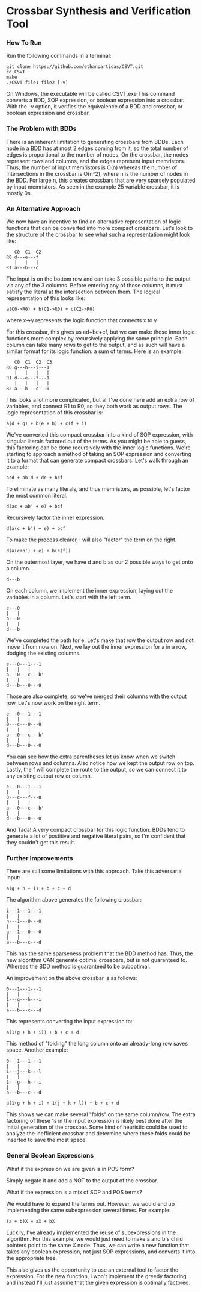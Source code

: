 # Crossbar Synthesis and Verification Tool

### How To Run

Run the following commands in a terminal:
```
git clone https://github.com/ethanpartidas/CSVT.git
cd CSVT
make
./CSVT file1 file2 [-v]
```
On Windows, the executable will be called CSVT.exe
This command converts a BDD, SOP expression, or boolean expression into a crossbar. With the -v
option, it verifies the equivalence of a BDD and crossbar, or boolean expression and crossbar.

### The Problem with BDDs

There is an inherent limitation to generating crossbars from BDDs. Each node in a BDD has at most 2
edges coming from it, so the total number of edges is proportional to the number of nodes. On the
crossbar, the nodes represent rows and columns, and the edges represent input memristors. Thus, the
number of input memristors is O(n) whereas the number of intersections in the crossbar is O(n^2),
where n is the number of nodes in the BDD. For large n, this creates crossbars that are very
sparsely populated by input memristors. As seen in the example 25 variable crossbar, it is mostly
0s.

### An Alternative Approach

We now have an incentive to find an alternative representation of logic functions that can
be converted into more compact crossbars. Let's look to the structure of the crossbar to
see what such a representation might look like:

```
   C0  C1  C2
R0 d---e---f
   |   |   |
R1 a---b---c
```

The input is on the bottom row and can take 3 possible paths to the output via any of the
3 columns. Before entering any of those columns, it must satisfy the literal at the intersection
between them. The logical representation of this looks like:

```
a(C0->R0) + b(C1->R0) + c(C2->R0)
```
where x->y represents the logic function that connects x to y

For this crossbar, this gives us ad+be+cf, but we can make those inner logic functions more complex
by recursively applying the same principle. Each column can take many rows to get to the output, and
as such will have a similar format for its logic function: a sum of terms. Here is an example:

```
   C0  C1  C2  C3
R0 g---h---i---1
   |   |   |   |
R1 d---e---f---1
   |   |   |   |
R2 a---b---c---0
```

This looks a lot more complicated, but all I've done here add an extra row of variables, and connect
R1 to R0, so they both work as output rows. The logic representation of this crossbar is:

```
a(d + g) + b(e + h) + c(f + i)
```

We've converted this compact crossbar into a kind of SOP expression, with singular literals factored
out of the terms. As you might be able to guess, this factoring can be done recursively with the
inner logic functions. We're starting to approach a method of taking an SOP expression and
converting it to a format that can generate compact crossbars. Let's walk through an example:

```
acd + ab'd + de + bcf
```

To eliminate as many literals, and thus memristors, as possible, let's factor the most common
literal.

```
d(ac + ab' + e) + bcf
```

Recursively factor the inner expression.

```
d(a(c + b') + e) + bcf
```

To make the process clearer, I will also "factor" the term on the right.

```
d(a(c+b') + e) + b(c(f))
```

On the outermost layer, we have d and b as our 2 possible ways to get onto a column.

```
d---b
```

On each column, we implement the inner expression, laying out the variables in a column. Let's
start with the left term.

```
e---0
|   |
a---0
|   |
d---b
```

We've completed the path for e. Let's make that row the output row and not move it from now on.
Next, we lay out the inner expression for a in a row, dodging the existing columns.

```
e---0---1---1
|   |   |   |
a---0---c---b'
|   |   |   |
d---b---0---0
```

Those are also complete, so we've merged their columns with the output row. Let's now work on the
right term.

```
e---0---1---1
|   |   |   |
0---c---0---0
|   |   |   |
a---0---c---b'
|   |   |   |
d---b---0---0
```

You can see how the extra parentheses let us know when we switch between rows and columns. Also
notice how we kept the output row on top. Lastly, the f will complete the route to the output, so we
can connect it to any existing output row or column.

```
e---0---1---1
|   |   |   |
0---c---f---0
|   |   |   |
a---0---c---b'
|   |   |   |
d---b---0---0
```

And Tada! A very compact crossbar for this logic function. BDDs tend to generate a lot of postitive
and negative literal pairs, so I'm confident that they couldn't get this result.

### Further Improvements

There are still some limitations with this approach. Take this adversarial input:

```
a(g + h + i) + b + c + d
```

The algorithm above generates the following crossbar:

```
i---1---1---1
|   |   |   |
h---1---0---0
|   |   |   |
g---1---0---0
|   |   |   |
a---b---c---d
```

This has the same sparseness problem that the BDD method has. Thus, the new algorithm CAN generate
optimal crossbars, but is not guaranteed to. Whereas the BDD method is guaranteed to be suboptimal.

An improvement on the above crossbar is as follows:

```
0---1---1---1
|   |   |   |
1---g---h---i
|   |   |   |
a---b---c---d
```

This represents converting the input expression to:

```
a(1(g + h + i)) + b + c + d
```

This method of "folding" the long column onto an already-long row saves space. Another example:

```
0---1---1---1
|   |   |   |
1---j---k---l
|   |   |   |
1---g---h---i
|   |   |   |
a---b---c---d
```

```
a(1(g + h + i) + 1(j + k + l)) + b + c + d
```

This shows we can make several "folds" on the same column/row. The extra factoring of these 1s in
the input expression is likely best done after the initial generation of the crossbar. Some kind of
heuristic could be used to analyze the inefficient crossbar and determine where these folds could be
inserted to save the most space.

### General Boolean Expressions

What if the expression we are given is in POS form?

Simply negate it and add a NOT to the output of the crossbar. 

What if the expression is a mix of SOP and POS terms?

We would have to expand the terms out. However, we would end up implementing the same subexpression
several times. For example:

```
(a + b)X = aX + bX
```

Luckily, I've already implemented the reuse of subexpressions in the algorithm. For this example, we
would just need to make a and b's child pointers point to the same X node. Thus, we can write a new
function that takes any boolean expression, not just SOP expressions, and converts it into the
appropriate tree.

This also gives us the opportunity to use an external tool to factor the expression. For the new
function, I won't implement the greedy factoring and instead I'll just assume that the given
expression is optimally factored.
